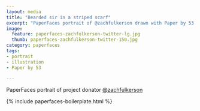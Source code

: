 ```yaml
---
layout: media
title: "Bearded sir in a striped scarf"
excerpt: "PaperFaces portrait of @zachfulkerson drawn with Paper by 53 on an iPad."
image: 
  feature: paperfaces-zachfulkerson-twitter-lg.jpg
  thumb: paperfaces-zachfulkerson-twitter-150.jpg
category: paperfaces
tags: 
- portrait
- illustration
- Paper by 53

---
```


PaperFaces portrait of project donator [@zachfulkerson](http://twitter.com/zachfulkerson)

{% include paperfaces-boilerplate.html %}